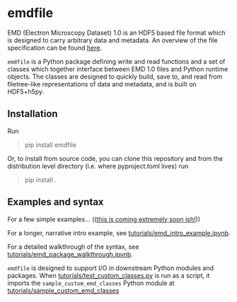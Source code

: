 # emdfile

EMD (Electron Microscopy Dataset) 1.0 is an HDF5 based file format which
is designed to carry arbitrary data and metadata.  An overview of the
file specification can be found [here](https://emdatasets.com/format/).


`emdfile` is a Python package defining write and read functions and a set of
classes which together interface between EMD 1.0 files and Python runtime
objects.  The classes are designed to quickly build, save to, and read from
filetree-like representations of data and metadata, and is built on HDF5+h5py.


## Installation

Run

> pip install emdfile

Or, to install from source code, you can clone this repository and from the
distribution level directory (i.e. where pyproject.toml lives) run

> pip install .



## Examples and syntax


For a few simple examples...
(([this is coming extremely soon ish!](https://www.youtube.com/watch?v=ebeNeQFUMa0)))

For a longer, narrative intro example, see
[tutorials/emd_intro_example.ipynb](./tutorials/emd_intro_example.ipynb).

For a detailed walkthrough of the syntax, see
[tutorials/emd_package_walkthrough.ipynb](./tutorials/emd_package_walkthrough.ipynb).


`emdfile` is designed to support I/O in downstream Python modules and packages.
When [tutorials/test_custom_classes.py](./tutorials/test_custom_class.py) is run as a script,
it imports the `sample_custom_emd_classes` Python module at [tutorials/sample_custom_emd_classes](./tutorials/sample_custom_emd_classes)





